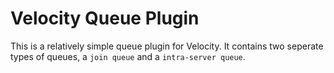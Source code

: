 # Velocity Queue Plugin
This is a relatively simple queue plugin for Velocity. It contains two seperate types of queues, a `join queue` and a `intra-server queue`.  
